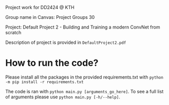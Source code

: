 Project work for DD2424 @ KTH

Group name in Canvas:
Project Groups 30

Project:
Default Project 2 - Building and Training a modern ConvNet from scratch

Description of project is provided in `DefaultProject2.pdf`

# How to run the code?
Please install all the packages in the provided requirements.txt with `python -m pip install -r requirements.txt`

The code is ran with `python main.py [arguments_go_here]`. To see a full list of arguments please use `python main.py [-h/--help]`.
